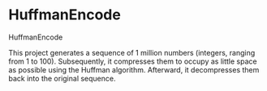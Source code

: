# HuffmanEncode
HuffmanEncode

This project generates a sequence of 1 million numbers (integers, ranging from 1 to 100). 
Subsequently, it compresses them to occupy as little space as possible using the Huffman algorithm. 
Afterward, it decompresses them back into the original sequence.
